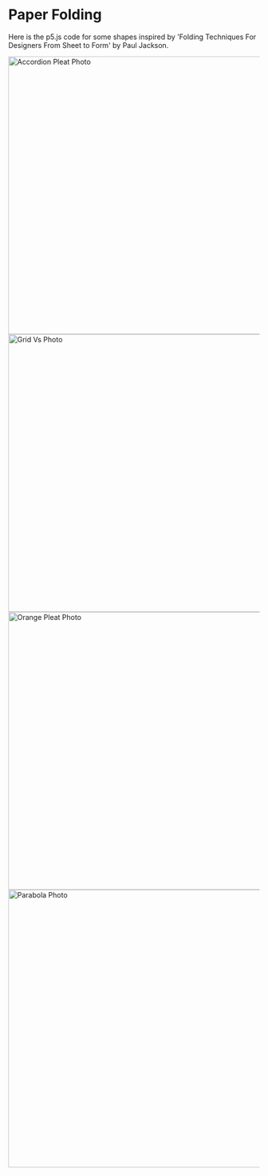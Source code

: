 # Paper Folding
Here is the p5.js code for some shapes inspired by 'Folding Techniques For Designers From Sheet to Form' by Paul Jackson.

<img width="557" alt="Accordion Pleat Photo" src="https://user-images.githubusercontent.com/48961416/227791476-54912911-1561-4110-b818-1622ebd89e2b.png">

<img width="557" alt="Grid Vs Photo" src="https://user-images.githubusercontent.com/48961416/227791477-3e0c6fc8-768f-42b9-b54c-afdb62817dc9.png">

<img width="557" alt="Orange Pleat Photo" src="https://user-images.githubusercontent.com/48961416/227791479-424e9507-b149-4023-ba9a-de5b39738211.png">

<img width="557" alt="Parabola Photo" src="https://user-images.githubusercontent.com/48961416/227791481-2944ee21-7920-45cf-a9db-7a9ccab17f08.png">
